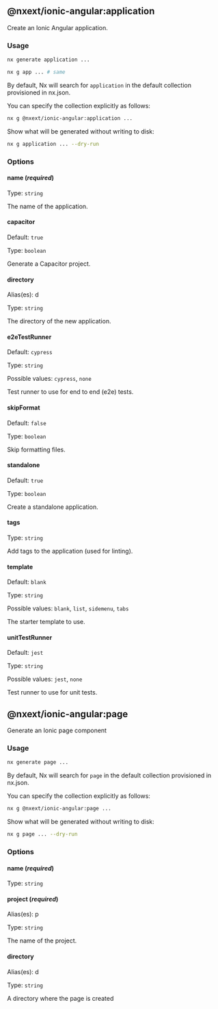 ## @nxext/ionic-angular:application

Create an Ionic Angular application.

### Usage

```bash
nx generate application ...
```

```bash
nx g app ... # same
```

By default, Nx will search for `application` in the default collection provisioned in nx.json.

You can specify the collection explicitly as follows:

```bash
nx g @nxext/ionic-angular:application ...
```

Show what will be generated without writing to disk:

```bash
nx g application ... --dry-run
```

### Options

#### name (_**required**_)

Type: `string`

The name of the application.

#### capacitor

Default: `true`

Type: `boolean`

Generate a Capacitor project.

#### directory

Alias(es): d

Type: `string`

The directory of the new application.

#### e2eTestRunner

Default: `cypress`

Type: `string`

Possible values: `cypress`, `none`

Test runner to use for end to end (e2e) tests.

#### skipFormat

Default: `false`

Type: `boolean`

Skip formatting files.

#### standalone

Default: `true`

Type: `boolean`

Create a standalone application.

#### tags

Type: `string`

Add tags to the application (used for linting).

#### template

Default: `blank`

Type: `string`

Possible values: `blank`, `list`, `sidemenu`, `tabs`

The starter template to use.

#### unitTestRunner

Default: `jest`

Type: `string`

Possible values: `jest`, `none`

Test runner to use for unit tests.

## @nxext/ionic-angular:page

Generate an Ionic page component

### Usage

```bash
nx generate page ...
```

By default, Nx will search for `page` in the default collection provisioned in nx.json.

You can specify the collection explicitly as follows:

```bash
nx g @nxext/ionic-angular:page ...
```

Show what will be generated without writing to disk:

```bash
nx g page ... --dry-run
```

### Options

#### name (_**required**_)

Type: `string`

#### project (_**required**_)

Alias(es): p

Type: `string`

The name of the project.

#### directory

Alias(es): d

Type: `string`

A directory where the page is created

